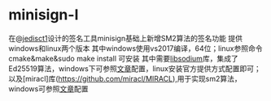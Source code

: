 # minisign-l
在@[jedisct1](https://github.com/jedisct1/minisign)设计的签名工具minisign基础上新增SM2算法的签名功能
提供windows和linux两个版本
其中windows使用vs2017编译，64位；linux参照命令 cmake&make&sudo make install 可安装
其中需要[libsodium](https://doc.libsodium.org/)库，集成了Ed25519算法，windows下可参照[文章](https://blog.csdn.net/wangmumutwo/article/details/88927246)配置，linux安装官方提供方式配置即可；
以及[miracl]库(https://github.com/miracl/MIRACL),用于实现sm2算法，windows可参照[文章](https://blog.csdn.net/a344288106/article/details/80094878)配置
